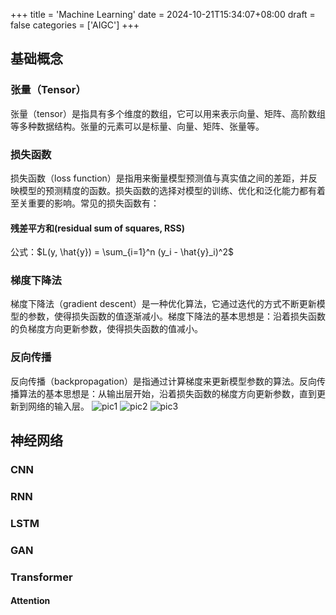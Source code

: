 +++
title = 'Machine Learning'
date = 2024-10-21T15:34:07+08:00
draft = false
categories = ['AIGC']
+++

## 基础概念
### 张量（Tensor）
张量（tensor）是指具有多个维度的数组，它可以用来表示向量、矩阵、高阶数组等多种数据结构。张量的元素可以是标量、向量、矩阵、张量等。

### 损失函数
损失函数（loss function）是指用来衡量模型预测值与真实值之间的差距，并反映模型的预测精度的函数。损失函数的选择对模型的训练、优化和泛化能力都有着至关重要的影响。常见的损失函数有：

#### 残差平方和(residual sum of squares, RSS)   
公式：$L(y, \hat{y}) = \sum_{i=1}^n (y_i - \hat{y}_i)^2$  


### 梯度下降法
梯度下降法（gradient descent）是一种优化算法，它通过迭代的方式不断更新模型的参数，使得损失函数的值逐渐减小。梯度下降法的基本思想是：沿着损失函数的负梯度方向更新参数，使得损失函数的值减小。

### 反向传播
反向传播（backpropagation）是指通过计算梯度来更新模型参数的算法。反向传播算法的基本思想是：从输出层开始，沿着损失函数的梯度方向更新参数，直到更新到网络的输入层。
![pic1](post/AIGC/ML/back1.png)
![pic2](post/AIGC/ML/back2.png)
![pic3](post/AIGC/Machine_Learning/back3.png)


## 神经网络
### CNN

### RNN

### LSTM

### GAN

### Transformer
#### Attention